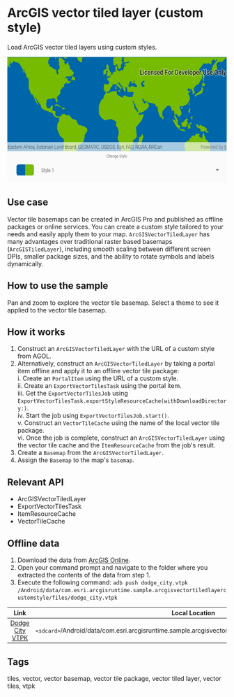 # ArcGIS vector tiled layer (custom style)

Load ArcGIS vector tiled layers using custom styles.

![Image of ArcGIS vector tiled layer custom style](vector-tiled-layer-style.png)

## Use case

Vector tile basemaps can be created in ArcGIS Pro and published as offline packages or online services. You can create a custom style tailored to your needs and easily apply them to your map. `ArcGISVectorTiledLayer` has many advantages over traditional raster based basemaps (`ArcGISTiledLayer`), including smooth scaling between different screen DPIs, smaller package sizes, and the ability to rotate symbols and labels dynamically.

## How to use the sample

Pan and zoom to explore the vector tile basemap. Select a theme to see it applied to the vector tile basemap.

## How it works

1. Construct an `ArcGISVectorTiledLayer` with the URL of a custom style from AGOL.
2. Alternatively, construct an `ArcGISVectorTiledLayer` by taking a portal item offline and apply it to an offline vector tile package:     
    i. Create an `PortalItem` using the URL of a custom style.  
    ii. Create an `ExportVectorTilesTask` using the portal item.  
    iii. Get the `ExportVectorTilesJob` using `ExportVectorTilesTask.exportStyleResourceCache(withDownloadDirectory:)`.  
    iv. Start the job using  `ExportVectorTilesJob.start()`.  
    v. Construct an `VectorTileCache` using the name of the local vector tile package.  
    vi. Once the job is complete, construct an `ArcGISVectorTiledLayer` using the vector tile cache and the `ItemResourceCache` from the job's result.  
3. Create a `Basemap` from the `ArcGISVectorTiledLayer`.
4. Assign the `Basemap` to the map's `basemap`.

## Relevant API

* ArcGISVectorTiledLayer
* ExportVectorTilesTask
* ItemResourceCache
* VectorTileCache

## Offline data
1. Download the data from [ArcGIS Online](https://arcgisruntime.maps.arcgis.com/home/item.html?id=f4b742a57af344988b02227e2824ca5f).
1. Open your command prompt and navigate to the folder where you extracted the contents of the data from step 1.
1. Execute the following command:
`adb push dodge_city.vtpk /Android/data/com.esri.arcgisruntime.sample.arcgisvectortiledlayercustomstyle/files/dodge_city.vtpk`

Link             |  Local Location
:-------------------------:|:-------------------------:
|[Dodge City VTPK](https://arcgisruntime.maps.arcgis.com/home/item.html?id=f4b742a57af344988b02227e2824ca5f)  |  `<sdcard>`/Android/data/com.esri.arcgisruntime.sample.arcgisvectortiledlayercustomstyle/files/dodge_city.vtpk

## Tags

tiles, vector, vector basemap, vector tile package, vector tiled layer, vector tiles, vtpk
